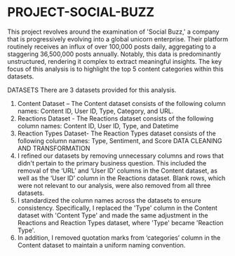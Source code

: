 # PROJECT-SOCIAL-BUZZ
This project revolves around the examination of 'Social Buzz,' a company that is progressively evolving into a global unicorn enterprise. Their platform routinely receives an influx of over 100,000 posts daily, aggregating to a staggering 36,500,000 posts annually. Notably, this data is predominantly unstructured, rendering it complex to extract meaningful insights. The key focus of this analysis is to highlight the top 5 content categories within this datasets.

DATASETS
There are 3 datasets provided for this analysis.
1.	Content Dataset – The Content dataset consists of the following column names: Content ID, User ID, Type, Category, and URL.
2.	Reactions Dataset - The Reactions dataset consists of the following column names: Content ID, User ID, Type, and Datetime
3.	Reaction Types Dataset- The Reaction Types dataset consists of the following column names: Type, Sentiment, and Score
DATA CLEANING AND TRANSFORMATION
1.	I refined our datasets by removing unnecessary columns and rows that didn't pertain to the primary business question. This included the removal of the ‘URL’ and ‘User ID’ columns in the Content dataset, as well as the ‘User ID’ column in the Reactions dataset. Blank rows, which were not relevant to our analysis, were also removed from all three datasets.
2.	I standardized the column names across the datasets to ensure consistency. Specifically, I replaced the 'Type' column in the Content dataset with 'Content Type' and made the same adjustment in the Reactions and Reaction Types dataset, where 'Type' became 'Reaction Type'. 
3.	In addition, I removed quotation marks from ‘categories’ column in the Content dataset to maintain a uniform naming convention.
